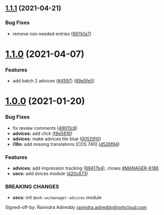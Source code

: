 ## [1.1.1](https://github.com/ovh/manager/compare/@ovh-ux/manager-advices@1.1.0...@ovh-ux/manager-advices@1.1.1) (2021-04-21)


### Bug Fixes

* remove non needed entries ([897b1a7](https://github.com/ovh/manager/commit/897b1a74e3094bb82ee5f9dd06d014f861a193f4))



# [1.1.0](https://github.com/ovh/manager/compare/@ovh-ux/manager-advices@1.0.0...@ovh-ux/manager-advices@1.1.0) (2021-04-07)


### Features

* add batch 2 advices ([#4597](https://github.com/ovh/manager/issues/4597)) ([69e5fe5](https://github.com/ovh/manager/commit/69e5fe5bfe813f4ef0e63e1acd8f128dc4590b73))



# [1.0.0](https://github.com/ovh/manager/compare/@ovh-ux/manager-advices@0.0.0...@ovh-ux/manager-advices@1.0.0) (2021-01-20)


### Bug Fixes

* fix review comments ([49011c8](https://github.com/ovh/manager/commit/49011c809ced7311b28fc1cd49bd961b1eb8976d))
* **advices:** add click ([f8e5816](https://github.com/ovh/manager/commit/f8e5816d5f439a02d0f0e73c5a532bb8e2348031))
* **advices:** make advices tile blue ([0052910](https://github.com/ovh/manager/commit/00529101c2a2892fa506caab2010bbd1bebd09b1))
* **i18n:** add missing translations [CDS 740] ([d526f94](https://github.com/ovh/manager/commit/d526f947faa3701098dc08b8e6a923e9574ed9ed))


### Features

* **advices:** add impression tracking ([89417b4](https://github.com/ovh/manager/commit/89417b492d3261d9d848b6fecde8d6b03de71152)), closes [#MANAGER-6186](https://github.com/ovh/manager/issues/MANAGER-6186)
* **uscs:** add  dvices module ([d20c873](https://github.com/ovh/manager/commit/d20c873e2c8101fdad2924d4bb04e9c94cd77bf2))


### BREAKING CHANGES

* **uscs:** init `@ovh-ux/manager-advices` module

Signed-off-by: Ravindra Adireddy <ravindra.adireddy@ovhcloud.com>



